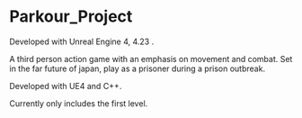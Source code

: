 # Parkour_Project

Developed with Unreal Engine 4, 4.23 .

A third person action game with an emphasis on movement and combat. Set in the far future of japan, play as a prisoner during a prison outbreak.

Developed with UE4 and C++.

Currently only includes the first level.
